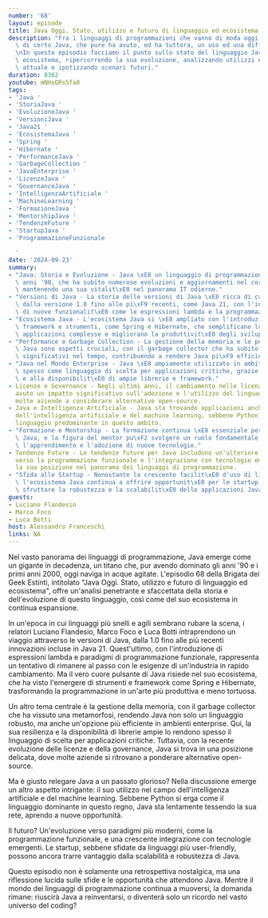 ```yaml
---
number: '68'
layout: episode
title: Java Oggi. Stato, utilizzo e futuro di linguaggio ed ecosistema
description: "Fra i linguaggi di programmazioni che vanno di moda oggi non rientra\
  \ di certo Java, che pure ha avuto, ed ha tuttora, un uso ed una diffusione enorme.\r\
  \nIn questo episodio facciamo il punto sullo stato del linguaggio Java e del suo\
  \ ecosistema, ripercorrendo la sua evoluzione, analizzando utilizzi e diffusione\
  \ attuale e ipotizzando scenari futuri."
duration: 8362
youtube: mNHxQRs5fa8
tags:
- 'Java '
- 'StoriaJava '
- 'EvoluzioneJava '
- 'VersioniJava '
- 'Java21 '
- 'EcosistemaJava '
- 'Spring '
- 'Hibernate '
- 'PerformanceJava '
- 'GarbageCollection '
- 'JavaEnterprise '
- 'LicenzeJava '
- 'GovernanceJava '
- 'IntelligenzaArtificiale '
- 'MachineLearning '
- 'FormazioneJava '
- 'MentorshipJava '
- 'TendenzeFuture '
- 'StartupJava '
- 'ProgrammazioneFunzionale

  '
date: '2024-09-23'
summary:
- "Java: Storia e Evoluzione - Java \xE8 un linguaggio di programmazione nato negli\
  \ anni '90, che ha subito numerose evoluzioni e aggiornamenti nel corso degli anni,\
  \ mantenendo una sua vitalit\xE0 nel panorama IT odierno."
- "Versioni di Java - La storia delle versioni di Java \xE8 ricca di cambiamenti significativi,\
  \ dalla versione 1.0 fino alle pi\xF9 recenti, come Java 21, con l'introduzione\
  \ di nuove funzionalit\xE0 come le espressioni lambda e la programmazione funzionale."
- "Ecosistema Java - L'ecosistema Java si \xE8 ampliato con l'introduzione di vari\
  \ framework e strumenti, come Spring e Hibernate, che semplificano lo sviluppo di\
  \ applicazioni complesse e migliorano la produttivit\xE0 degli sviluppatori."
- "Performance e Garbage Collection - La gestione della memoria e le performance di\
  \ Java sono aspetti cruciali, con il garbage collector che ha subito miglioramenti\
  \ significativi nel tempo, contribuendo a rendere Java pi\xF9 efficiente."
- "Java nel Mondo Enterprise - Java \xE8 ampiamente utilizzato in ambito enterprise,\
  \ spesso come linguaggio di scelta per applicazioni critiche, grazie alla sua robustezza\
  \ e alla disponibilit\xE0 di ampie librerie e framework."
- Licenze e Governance - Negli ultimi anni, il cambiamento nelle licenze di Java ha
  avuto un impatto significativo sull'adozione e l'utilizzo del linguaggio, spingendo
  molte aziende a considerare alternative open-source.
- Java e Intelligenza Artificiale - Java sta trovando applicazioni anche nel campo
  dell'intelligenza artificiale e del machine learning, sebbene Python rimanga il
  linguaggio predominante in questo ambito.
- "Formazione e Mentorship - La formazione continua \xE8 essenziale per i programmatori\
  \ Java, e la figura del mentor pu\xF2 svolgere un ruolo fondamentale nell'accelerare\
  \ l'apprendimento e l'adozione di nuove tecnologie."
- Tendenze Future - Le tendenze future per Java includono un'ulteriore evoluzione
  verso la programmazione funzionale e l'integrazione con tecnologie emergenti, mantenendo
  la sua posizione nel panorama dei linguaggi di programmazione.
- "Sfida alle Startup - Nonostante la crescente facilit\xE0 d'uso di linguaggi e framework,\
  \ l'ecosistema Java continua a offrire opportunit\xE0 per le startup, che possono\
  \ sfruttare la robustezza e la scalabilit\xE0 delle applicazioni Java."
guests:
- Luciano Flandesio
- Marco Foco
- Luca Botti
host: Alessandro Franceschi
links: NA
---
```

Nel vasto panorama dei linguaggi di programmazione, Java emerge come un gigante in decadenza, un titano che, pur avendo dominato gli anni '90 e i primi anni 2000, oggi naviga in acque agitate. L'episodio 68 della Brigata dei Geek Estinti, intitolato "Java Oggi. Stato, utilizzo e futuro di linguaggio ed ecosistema", offre un'analisi penetrante e sfaccettata della storia e dell'evoluzione di questo linguaggio, così come del suo ecosistema in continua espansione.

In un'epoca in cui linguaggi più snelli e agili sembrano rubare la scena, i relatori Luciano Flandesio, Marco Foco e Luca Botti intraprendono un viaggio attraverso le versioni di Java, dalla 1.0 fino alle più recenti innovazioni incluse in Java 21. Quest'ultimo, con l'introduzione di espressioni lambda e paradigmi di programmazione funzionale, rappresenta un tentativo di rimanere al passo con le esigenze di un'industria in rapido cambiamento. Ma il vero cuore pulsante di Java risiede nel suo ecosistema, che ha visto l'emergere di strumenti e framework come Spring e Hibernate, trasformando la programmazione in un'arte più produttiva e meno tortuosa.

Un altro tema centrale è la gestione della memoria, con il garbage collector che ha vissuto una metamorfosi, rendendo Java non solo un linguaggio robusto, ma anche un'opzione più efficiente in ambienti enterprise. Qui, la sua resilienza e la disponibilità di librerie ampie lo rendono spesso il linguaggio di scelta per applicazioni critiche. Tuttavia, con la recente evoluzione delle licenze e della governance, Java si trova in una posizione delicata, dove molte aziende si ritrovano a ponderare alternative open-source.

Ma è giusto relegare Java a un passato glorioso? Nella discussione emerge un altro aspetto intrigante: il suo utilizzo nel campo dell'intelligenza artificiale e del machine learning. Sebbene Python si erga come il linguaggio dominante in questo regno, Java sta lentamente tessendo la sua rete, aprendo a nuove opportunità.

Il futuro? Un'evoluzione verso paradigmi più moderni, come la programmazione funzionale, e una crescente integrazione con tecnologie emergenti. Le startup, sebbene sfidate da linguaggi più user-friendly, possono ancora trarre vantaggio dalla scalabilità e robustezza di Java.

Questo episodio non è solamente una retrospettiva nostalgica, ma una riflessione lucida sulle sfide e le opportunità che attendono Java. Mentre il mondo dei linguaggi di programmazione continua a muoversi, la domanda rimane: riuscirà Java a reinventarsi, o diventerà solo un ricordo nel vasto universo del coding?
